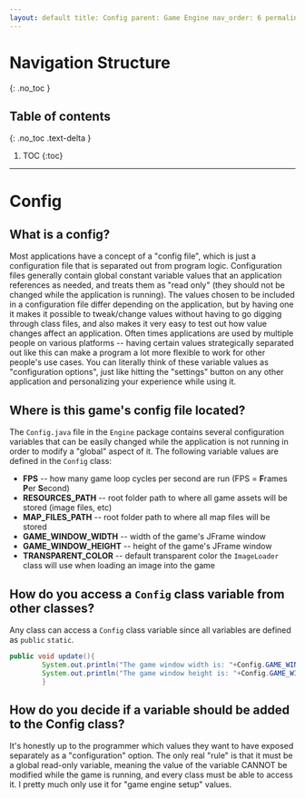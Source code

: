 ```yaml
---
layout: default title: Config parent: Game Engine nav_order: 6 permalink: /GameEngine/Config
---
```


# Navigation Structure

{: .no_toc }

## Table of contents

{: .no_toc .text-delta }

1. TOC {:toc}

---

# Config

## What is a config?

Most applications have a concept of a "config file", which is just a configuration file that is separated out from program logic. Configuration files generally contain global constant variable values that an application references as needed, and treats them as "read only"
(they should not be changed while the application is running). The values chosen to be included in a configuration file differ depending on the application, but by having one it makes it possible to tweak/change values without having to go digging through class files, and also makes it very easy to test out how value changes affect an application. Often times applications are used by multiple people on various platforms -- having certain values strategically separated out like this can make a program a lot more flexible to work for other people's use cases. You can literally think of these variable values as "configuration options", just like hitting the "settings" button on any other application and personalizing your experience while using it.

## Where is this game's config file located?

The `Config.java` file in the `Engine` package contains several configuration variables that can be easily changed while the application is not running in order to modify a "global" aspect of it. The following variable values are defined in the `Config` class:

- **FPS** -- how many game loop cycles per second are run (FPS = **F**rames **P**er **S**econd)
- **RESOURCES_PATH** -- root folder path to where all game assets will be stored (image files, etc)
- **MAP_FILES_PATH** -- root folder path to where all map files will be stored
- **GAME_WINDOW_WIDTH** -- width of the game's JFrame window
- **GAME_WINDOW_HEIGHT** -- height of the game's JFrame window
- **TRANSPARENT_COLOR** -- default transparent color the `ImageLoader` class will use when loading an image into the game

## How do you access a `Config` class variable from other classes?

Any class can access a `Config` class variable since all variables are defined as `public` `static`.

```java
public void update(){
        System.out.println("The game window width is: "+Config.GAME_WINDOW_WIDTH);
        System.out.println("The game window height is: "+Config.GAME_WINDOW_HEIGHT);
        }
```

## How do you decide if a variable should be added to the Config class?

It's honestly up to the programmer which values they want to have exposed separately as a "configuration" option. The only real "rule" is that it must be a global read-only variable, meaning the value of the variable CANNOT be modified while the game is running, and every class must be able to access it. I pretty much only use it for "game engine setup" values.